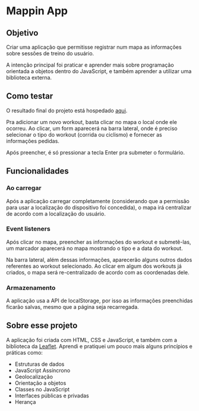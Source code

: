 # Mappin App

## Objetivo

Criar uma aplicação que permitisse registrar num mapa as informações sobre sessões de treino do usuário.

A intenção principal foi praticar e aprender mais sobre programação orientada a objetos dentro do JavaScript, e também aprender a utilizar uma biblioteca externa.

## Como testar

O resultado final do projeto está hospedado [aqui](https://mappin-migliori.netlify.app/).

Pra adicionar um novo workout, basta clicar no mapa o local onde ele ocorreu. Ao clicar, um form aparecerá na barra lateral, onde é preciso selecionar o tipo do workout (corrida ou ciclismo) e fornecer as informações pedidas.

Após preencher, é só pressionar a tecla Enter pra submeter o formulário.

## Funcionalidades

### Ao carregar

Após a aplicação carregar completamente (considerando que a permissão para usar a localização do dispositivo foi concedida), o mapa irá centralizar de acordo com a localização do usuário.

### Event listeners

Após clicar no mapa, preencher as informações do workout e submetê-las, um marcador aparecerá no mapa mostrando o tipo e a data do workout.

Na barra lateral, além dessas informações, aparecerão alguns outros dados referentes ao workout selecionado. Ao clicar em algum dos workouts já criados, o mapa será re-centralizado de acordo com as coordenadas dele.

### Armazenamento

A aplicação usa a API de localStorage, por isso as informações preenchidas ficarão salvas, mesmo que a página seja recarregada.

## Sobre esse projeto

A aplicação foi criada com HTML, CSS e JavaScript, e também com a biblioteca da [Leaflet](https://leafletjs.com/). Aprendi e pratiquei um pouco mais alguns princípios e práticas como:

- Estruturas de dados
- JavaScript Assíncrono
- Geolocalização
- Orientação a objetos
- Classes no JavaScript
- Interfaces públicas e privadas
- Herança
